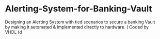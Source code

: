 # Alerting-System-for-Banking-Vault
Designing an Alerting System with tied scenarios to secure a banking Vault by making it automated &amp; implemented directly to hardware.  ( Coded by VHDL )d
